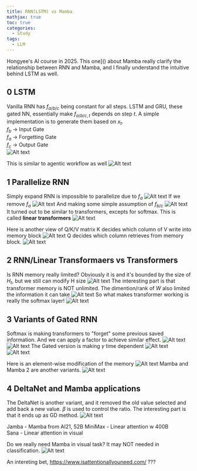 ```yaml
---
title: RNN(LSTM) vs Mamba
mathjax: true
toc: true
categories:
  - Study
tags:
  - LLM
---
```


Hongyee's AI course in 2025. This one]() about Mamba really clarify the relationship between RNN and Mamba, and I finally understand the intuitive behind LSTM as well. 

## 0 LSTM
Vanilla RNN has $f_{a/b/c}$ being constant for all steps. LSTM and GRU, these gated NN, essentially make $f_{a/b/c,t}$ depends on step $t$. A simple implementation is to generate them based on $x_t$.  
$f_b$ -> Input Gate    
$f_a$ -> Forgetting Gate  
$f_c$ -> Output Gate    
![Alt text](/code23/assets/images/2025/25-03-30-RNN_files/lstm.png)

This is similar to agentic workflow as well
![Alt text](/code23/assets/images/2025/25-03-30-RNN_files/agentic.png)

## 1 Parallelize RNN
Simply expand RNN is impossible to parallelize due to $f_a$
![Alt text](/code23/assets/images/2025/25-03-30-RNN_files/fa.png)
If we remove $f_a$
![Alt text](/code23/assets/images/2025/25-03-30-RNN_files/fb.png)
And making some simple assumption of $f_{b/c}$
![Alt text](/code23/assets/images/2025/25-03-30-RNN_files/fc.png)
It turned out to be similar to transformers, excepts for softmax. This is called **linear transformers**
![Alt text](/code23/assets/images/2025/25-03-30-RNN_files/lt.png)

Here is another view of Q/K/V matrix
K decides which column of V write into memory block
![Alt text](/code23/assets/images/2025/25-03-30-RNN_files/k.png)
Q decides which column retrieves from memory block.
![Alt text](/code23/assets/images/2025/25-03-30-RNN_files/q.png)

## 2 RNN/Linear Transformaers vs Transformers
Is RNN memory really limited? Obviously it is and it's bounded by the size of $H_t$, but we still can modify H size
![Alt text](/code23/assets/images/2025/25-03-30-RNN_files/rnn.png)
The interesting part is that transformer memory is NOT unlimited. The dimention/rank of $W$ also limited the information it can take
![Alt text](/code23/assets/images/2025/25-03-30-RNN_files/transformer.png)
So what makes transformer working is really the softmax layer!
![Alt text](/code23/assets/images/2025/25-03-30-RNN_files/softmax.png)

## 3 Variants of Gated RNN
Softmax is making transformers to "forget" some previous saved information. And we can apply a factor to achieve similar effect. 
![Alt text](/code23/assets/images/2025/25-03-30-RNN_files/retnet.png)
![Alt text](/code23/assets/images/2025/25-03-30-RNN_files/retnettraining.png)
The Gated version is making $\gamma$ time dependent
![Alt text](/code23/assets/images/2025/25-03-30-RNN_files/gretnet.png)
![Alt text](/code23/assets/images/2025/25-03-30-RNN_files/gretnettraining.png)

Here is an element-wise modification of the memory
![Alt text](/code23/assets/images/2025/25-03-30-RNN_files/element.png)
Mamba and Mamba 2 are another variants. 
![Alt text](/code23/assets/images/2025/25-03-30-RNN_files/mamba.png)

## 4 DeltaNet and Mamba applications
The DeltaNet is another variant, and it removed the old value selected and add back a new value. $\beta$ is used to control the ratio. The interesting part is that it ends up as GD method.
![Alt text](/code23/assets/images/2025/25-03-30-RNN_files/delta.png)

  
Jamba - Mamba from AI21, 52B 
MiniMax - Linear attention w 400B  
Sana - Linear attention in visual  

Do we really need Mamba in visual task? 
It may NOT needed in classification. 
![Alt text](/code23/assets/images/2025/25-03-30-RNN_files/mambaout.png)

An intereting bet, https://www.isattentionallyouneed.com/ ???